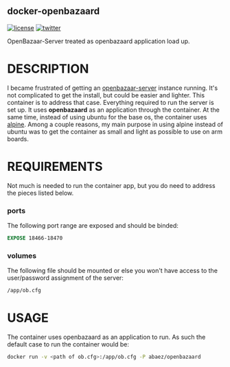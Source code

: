docker-openbazaard
-----------------
[![license][2i]][2p]
[![twitter][3i]][3p]

OpenBazaar-Server treated as openbazaard application load up.

DESCRIPTION
===========

I became frustrated of getting an [openbazaar-server][4] instance running. It's not complicated to get the install, but could be easier and lighter. This container is to address that case. Everything required to run the server is set up. It uses **openbazaard** as an application through the container. At the same time, instead of using ubuntu for the base os, the container uses [alpine][5]. Among a couple reasons, my main purpose in using alpine instead of ubuntu was to get the container as small and light as possible to use on arm boards.

REQUIREMENTS
============
Not much is needed to run the container app, but you do need to address the pieces listed below.

### ports
The following port range are exposed and should be binded:

``` Dockerfile
EXPOSE 18466-18470
```
### volumes
The following file should be mounted or else you won't have access to the user/password assignment of the server:

``` bash
/app/ob.cfg
```

USAGE
=====

The container uses openbazaard as an application to run. As such the default case to run the container would be:

``` bash
docker run -v <path of ob.cfg>:/app/ob.cfg -P abaez/openbazaard
```



[2i]: https://img.shields.io/badge/license-BSD_2-green.svg
[2p]: ./LICENSE
[3i]: https://img.shields.io/badge/twitter-a_baez-blue.svg
[3p]: https://twitter.com/a_baez
[4]: https://github.com/OpenBazaar/OpenBazaar-Server
[5]: http://alpinelinux.org/
